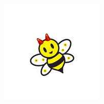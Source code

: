 <img src="https://raw.githubusercontent.com/araujobsd/hbhyve/master/logo/hbhyve.jpg" alt="hbhyve" align="center">
